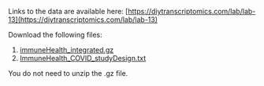 Links to the data are available here:
[https://diytranscriptomics.com/lab/lab-13](https://diytranscriptomics.com/lab/lab-13)

Download the following files:

1. [immuneHealth\_integrated.gz](https://drive.google.com/file/d/1SWy8oTMACflATD5_588x0XSoDH1oPAHU/view?usp=sharing)
2. [ImmuneHealth\_COVID\_studyDesign.txt](https://drive.google.com/file/d/1SVGdE10aIBBPAA6ZKaLWt_sDlm4isNOZ/view)

You do not need to unzip the .gz file.